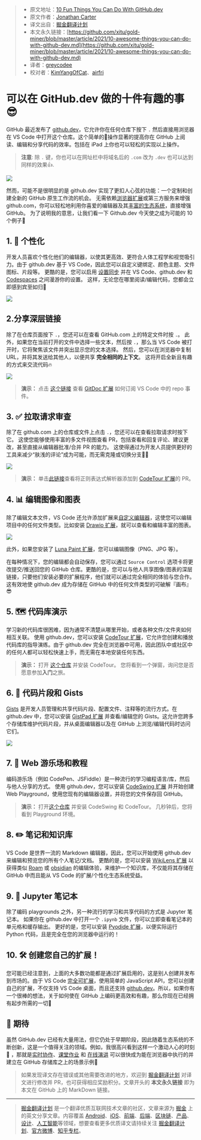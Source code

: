 > * 原文地址：[10 Fun Things You Can Do With GitHub.dev](https://dev.to/lostintangent/10-awesome-things-you-can-do-with-github-dev-5fm7)
> * 原文作者：[Jonathan Carter](https://dev.to/lostintangent)
> * 译文出自：[掘金翻译计划](https://github.com/xitu/gold-miner)
> * 本文永久链接：[https://github.com/xitu/gold-miner/blob/master/article/2021/10-awesome-things-you-can-do-with-github-dev.md](https://github.com/xitu/gold-miner/blob/master/article/2021/10-awesome-things-you-can-do-with-github-dev.md)
> * 译者：[greycodee](https://github.com/greycodee)
> * 校对者：[KimYangOfCat](https://github.com/KimYangOfCat)、[airfri](https://github.com/airfri)

# 可以在 GitHub.dev 做的十件有趣的事😎

GitHub 最近发布了 [github.dev](https://github.dev)，它允许你在任何仓库下按下 `.` 然后直接用浏览器在 VS Code 中打开这个仓库。这个简单的操作显著的提高你在 GitHub 上阅读、编辑和分享代码的效率。包括在 iPad 上你也可以轻松的实现以上操作。
> **注意**: 除 `.` 键，你也可以在网址栏中将域名后的 `.com` 改为 `.dev` 也可以达到同样的效果👍.

![](https://res.cloudinary.com/practicaldev/image/fetch/s--VJkNTHVS--/c_limit%2Cf_auto%2Cfl_progressive%2Cq_auto%2Cw_880/https://pbs.twimg.com/media/E8hp-_MWEAQRYeB.jpg)

然而，可能不是很明显的是 github.dev 实现了更扣人心弦的功能：一个定制和创建全新的 GitHub 原生工作流的机会。 无需依赖[浏览器扩展](https://github.com/collections/github-browser-extensions)或第三方服务来增强 github.com，你可以轻松地利用你喜爱的编辑器及其[丰富的生态系统](https://marketplace.visualstudio.com/vscode)，直接增强 GitHub。 为了说明我的意思，让我们看一下 Github.dev 今天使之成为可能的 10 个例子🚀

## 1. 💄 个性化

开发人员喜欢个性化他们的编辑器，以使其更高效、更符合人体工程学和视觉吸引力。由于 github.dev 基于 VS Code，因此您可以自定义键绑定、颜色主题、文件图标、片段等。 更酷的是，您可以启用 [设置同步](https://code.visualstudio.com/docs/editor/settings-sync) 并在 VS Code、github.dev 和 [Codespaces](https://github.com/features/codespaces) 之间漫游你的设置。 这样，无论您在哪里阅读/编辑代码，您都会立即感到宾至如归💖

![](https://res.cloudinary.com/practicaldev/image/fetch/s--RSG3mtK5--/c_limit%2Cf_auto%2Cfl_progressive%2Cq_auto%2Cw_880/https://pbs.twimg.com/media/E9lhmoeXIAM7-Bl.jpg)

## 2.分享深层链接

除了在仓库页面按下 `.`，您还可以在查看 GitHub.com 上的特定文件时按 `.`。 此外，如果您在当前打开的文件中选择一些文本，然后按 `.`，那么当 VS Code 被打开时，它将聚焦该文件并突出显示您的文本选择。 然后，您可以在浏览器中复制 URL，并将其发送给其他人，以便共享 **完全相同的上下文**。 这将开启全新且有趣的方式来交流代码🔥

![](https://res.cloudinary.com/practicaldev/image/fetch/s--yElJmPGE--/c_limit%2Cf_auto%2Cfl_progressive%2Cq_auto%2Cw_880/https://pbs.twimg.com/media/E9pdcqiVUAEa13W.jpg)

> **演示：** 点击 [这个链接](https://github.dev/lostintangent/gitdoc/blob/master/src/extension.ts#L26-L27) 查看 [GitDoc 扩展](https://aka.ms/gitdoc) 如何订阅 VS Code 中的 repo 事件。

## 3. ✅ 拉取请求审查

除了在 github.com 上的仓库或文件上点击 `.`，您还可以在查看拉取请求时按下它。 这使您能够使用丰富的多文件视图查看 PR，包括查看和回复评论、建议更改，甚至直接从编辑器批准/合并 PR 的能力。 这使得通过为开发人员提供更好的工具来减少“肤浅的评论”成为可能，而无需克隆或切换分支🙅‍♂️

![](https://res.cloudinary.com/practicaldev/image/fetch/s--AYrXWxQm--/c_limit%2Cf_auto%2Cfl_progressive%2Cq_auto%2Cw_880/https://pbs.twimg.com/media/E9I5DW-X0AUINAA.jpg)

> **演示：** 单击[此链接](https://github.dev/microsoft/codetour/pull/153)查看将正则表达式解析器添加到 [CodeTour 扩展](https://aka.ms/codetour)的 PR。

## 4. 📊 编辑图像和图表

除了编辑文本文件，VS Code 还允许添加扩展来[自定义编辑器](https://code.visualstudio.com/api/extension-guides/custom-editors)，这使您可以编辑项目中的任何文件类型。比如安装 [Drawio 扩展](https://marketplace.visualstudio.com/items?itemName=hediet.vscode-drawio)，就可以查看和编辑丰富的图表。

![](https://res.cloudinary.com/practicaldev/image/fetch/s--WDkqu00U--/c_limit%2Cf_auto%2Cfl_progressive%2Cq_auto%2Cw_880/https://pbs.twimg.com/media/E8mbuSaX0AAAkEp.jpg)

此外，如果您安装了 [Luna Paint 扩展](https://marketplace.visualstudio.com/items?itemName=Tyriar.luna-paint)，您可以编辑图像（PNG、JPG 等）。

在每种情况下，您的编辑都会自动保存，您可以通过 `Source Control` 选项卡将更改提交/推送回您的 GitHub 仓库。更酷的是，您可以与他人共享图像/图表的深层链接，只要他们安装必要的扩展程序，他们就可以通过完全相同的体验与您合作。 这有效地使 github.dev 成为存储在 GitHub 中的任何文件类型的可破解『画布』😎

## 5. 🗺 代码库演示

学习新的代码库很困难，因为通常不清楚从哪里开始，或者各种文件/文件夹如何相互关联。 使用 github.dev，您可以安装 [CodeTour 扩展](https://aka.ms/codetour)，它允许您创建和播放代码库的指导演练。由于 github.dev 完全在浏览器中可用，因此团队中或社区中的任何人都可以轻松快速上手，而无需在本地安装任何东西。

> **演示：** 打开 [这个仓库](https://github.dev/microsoft/codetour) 并安装 CodeTour。 您将看到一个弹窗，询问您是否愿意参加**入门**之旅。

## 6. 📕 代码片段和 Gists

[Gists](https://gist.github.com) 是开发人员管理和共享代码片段、配置文件、注释等的流行方式。在 github.dev 中，您可以安装 [GistPad 扩展](https://aka.ms/gistpad) 并查看/编辑您的 Gists。这允许您跨多个存储库维护代码片段，并从桌面编辑器以及在 GitHub 上浏览/编辑代码时访问它们。

![](https://res.cloudinary.com/practicaldev/image/fetch/s--W9WuEbZ9--/c_limit%2Cf_auto%2Cfl_progressive%2Cq_auto%2Cw_880/https://pbs.twimg.com/media/E8w8aCiVoAIYOLl.jpg)

## 7. 🎢 Web 游乐场和教程

编码游乐场（例如 CodePen、JSFiddle）是一种流行的学习编程语言/库，然后与他人分享的方式。 使用 github.dev，您可以安装 [CodeSwing 扩展](https://aka.ms/codeswing) 并开始创建 Web Playground，使用您现有的编辑器设置，并将您的文件保存回 GitHub。

> **演示：** 打开[这个仓库](https://github.dev/lostintangent/rock-paper-scissors) 并安装 CodeSwing 和 CodeTour。 几秒钟后，您将看到 Playground 环境。

## 8. ✏️ 笔记和知识库

VS Code 是世界一流的 Markdown 编辑器，因此，您可以开始使用 github.dev 来编辑和预览您的所有个人笔记/文档。 更酷的是，您可以安装 [WikiLens 扩展](https://aka.ms/wikilens) 以获得类似 [Roam](https://roamresearch.com/) 或 [obsidian](https://obsidian.md/) 的编辑体验，来维护一个知识库，不仅能将其存储在 GitHub 中而且能从 VS Code 的扩展/个性化生态系统受益。

## 9. 📓 Jupyter 笔记本

除了编码 playgrounds 之外，另一种流行的学习和共享代码的方式是 Jupyter 笔记本。 如果你在 github.dev 中打开一个 `.ipynb` 文件，你可以立即查看笔记本的单元格和缓存输出。 更好的是，您可以安装 [Pyodide 扩展](https://marketplace.visualstudio.com/items?itemName=joyceerhl.vscode-pyodide)，以便实际运行 Python 代码，且是完全在您的浏览器中运行的！

## 10. 🛠 创建您自己的扩展！

您可能已经注意到，上面的大多数功能都是通过扩展启用的，这是别人创建并发布到市场的。由于 VS Code [完全可扩展](https://code.visualstudio.com/api/references/vscode-api)，使用简单的 JavaScript API，您可以创建自己的扩展，不仅支持 VS Code 桌面，而且还支持 [github.dev](https://github.com/microsoft/vscode-docs/blob/vnext/api/extension-guides/web-extensions.md)。所以，如果你有一个很棒的想法，关于如何使在 GitHub 上编码更高效和有趣，那么你现在已经拥有起步所需的一切🏃

## 🔮 期待

虽然 GitHub.dev 已经有大量用法，但它仍处于早期阶段，因此随着生态系统的不断创新，这是一个值得关注的领域。例如，我很高兴看到这样一个激动人心的时刻🙌 ，那就是[实时协作](https://aka.ms/vsls)、[课堂作业](https://marketplace.visualstudio.com/items?itemName=GitHub.classroom) 和 [在线演讲](https://marketplace.visualstudio.com/items?itemName=marp-team.marp-vscode) 可以很快成为能在浏览器中执行的并建立在 GitHub 存储库之上的场景示例💯 

> 如果发现译文存在错误或其他需要改进的地方，欢迎到 [掘金翻译计划](https://github.com/xitu/gold-miner) 对译文进行修改并 PR，也可获得相应奖励积分。文章开头的 **本文永久链接** 即为本文在 GitHub 上的 MarkDown 链接。

---

> [掘金翻译计划](https://github.com/xitu/gold-miner) 是一个翻译优质互联网技术文章的社区，文章来源为 [掘金](https://juejin.im) 上的英文分享文章。内容覆盖 [Android](https://github.com/xitu/gold-miner#android)、[iOS](https://github.com/xitu/gold-miner#ios)、[前端](https://github.com/xitu/gold-miner#前端)、[后端](https://github.com/xitu/gold-miner#后端)、[区块链](https://github.com/xitu/gold-miner#区块链)、[产品](https://github.com/xitu/gold-miner#产品)、[设计](https://github.com/xitu/gold-miner#设计)、[人工智能](https://github.com/xitu/gold-miner#人工智能)等领域，想要查看更多优质译文请持续关注 [掘金翻译计划](https://github.com/xitu/gold-miner)、[官方微博](http://weibo.com/juejinfanyi)、[知乎专栏](https://zhuanlan.zhihu.com/juejinfanyi)。
